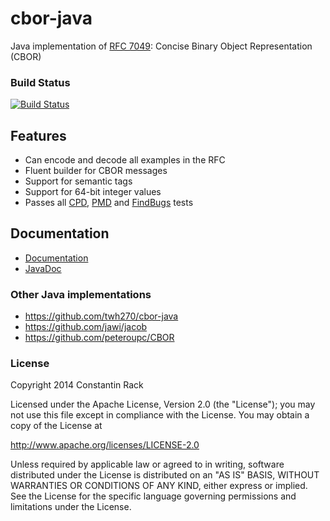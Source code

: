 cbor-java
=========

Java implementation of [RFC 7049](http://tools.ietf.org/html/rfc7049): Concise Binary Object Representation (CBOR)

### Build Status

[![Build Status](https://travis-ci.org/c-rack/cbor-java.png)](https://travis-ci.org/c-rack/cbor-java)

## Features

* Can encode and decode all examples in the RFC
* Fluent builder for CBOR messages
* Support for semantic tags
* Support for 64-bit integer values
* Passes all [CPD](http://c-rack.github.io/cbor-java/cpd.html), [PMD](http://c-rack.github.io/cbor-java/pmd.html) and [FindBugs](http://c-rack.github.io/cbor-java/findbugs.html) tests

## Documentation

* [Documentation](http://c-rack.github.io/cbor-java/)
* [JavaDoc](http://c-rack.github.io/cbor-java/apidocs/index.html)

### Other Java implementations

* https://github.com/twh270/cbor-java
* https://github.com/jawi/jacob
* https://github.com/peteroupc/CBOR

### License

Copyright 2014 Constantin Rack

Licensed under the Apache License, Version 2.0 (the "License"); you may not use this file except in compliance with the License. You may obtain a copy of the License at

   http://www.apache.org/licenses/LICENSE-2.0

Unless required by applicable law or agreed to in writing, software distributed under the License is distributed on an "AS IS" BASIS, WITHOUT WARRANTIES OR CONDITIONS OF ANY KIND, either express or implied. See the License for the specific language governing permissions and limitations under the License.
